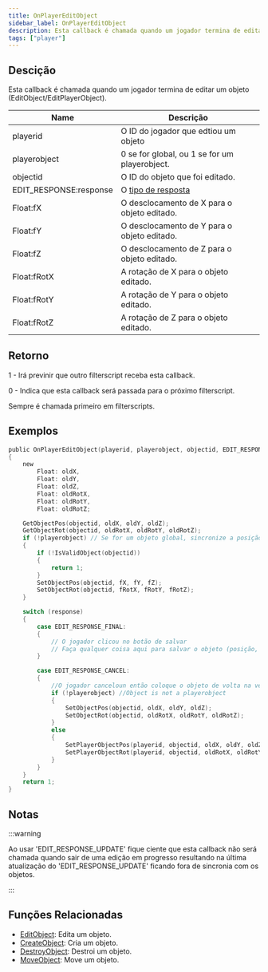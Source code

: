 ```yaml
---
title: OnPlayerEditObject
sidebar_label: OnPlayerEditObject
description: Esta callback é chamada quando um jogador termina de editar um objeto (EditObject/EditPlayerObject).
tags: ["player"]
---
```


## Descição

Esta callback é chamada quando um jogador termina de editar um objeto (EditObject/EditPlayerObject).

| Name                   | Descrição                                                     |
|------------------------|---------------------------------------------------------------|
| playerid               | O ID do jogador que edtiou um objeto                          |
| playerobject           | 0 se for global, ou 1 se for um playerobject.                 |
| objectid               | O ID do objeto que foi editado.                               |
| EDIT_RESPONSE:response | O [tipo de resposta](../resources/objecteditionresponsetypes) |
| Float:fX               | O desclocamento de X para o objeto editado.                   |
| Float:fY               | O desclocamento de Y para o objeto editado.                   |
| Float:fZ               | O desclocamento de Z para o objeto editado.                   |
| Float:fRotX            | A rotação de X para o objeto editado.                         |
| Float:fRotY            | A rotação de Y para o objeto editado.                         |
| Float:fRotZ            | A rotação de Z para o objeto editado.                         |

## Retorno

1 - Irá previnir que outro filterscript receba esta callback.

0 - Indica que esta callback será passada para o próximo filterscript.

Sempre é chamada primeiro em filterscripts.

## Exemplos

```c
public OnPlayerEditObject(playerid, playerobject, objectid, EDIT_RESPONSE:response, Float:fX, Float:fY, Float:fZ, Float:fRotX, Float:fRotY, Float:fRotZ)
{
    new
        Float: oldX,
        Float: oldY,
        Float: oldZ,
        Float: oldRotX,
        Float: oldRotY,
        Float: oldRotZ;

    GetObjectPos(objectid, oldX, oldY, oldZ);
    GetObjectRot(objectid, oldRotX, oldRotY, oldRotZ);
    if (!playerobject) // Se for um objeto global, sincronize a posição para os outros jogadores
    {
        if (!IsValidObject(objectid))
        {
            return 1;
        }
        SetObjectPos(objectid, fX, fY, fZ);
        SetObjectRot(objectid, fRotX, fRotY, fRotZ);
    }

    switch (response)
    {
        case EDIT_RESPONSE_FINAL:
        {
            // O jogador clicou no botão de salvar
            // Faça qualquer coisa aqui para salvar o objeto (posição, rotação etc.)
        }

        case EDIT_RESPONSE_CANCEL:
        {
            //O jogador canceloun então coloque o objeto de volta na velha posição
            if (!playerobject) //Object is not a playerobject
            {
                SetObjectPos(objectid, oldX, oldY, oldZ);
                SetObjectRot(objectid, oldRotX, oldRotY, oldRotZ);
            }
            else
            {
                SetPlayerObjectPos(playerid, objectid, oldX, oldY, oldZ);
                SetPlayerObjectRot(playerid, objectid, oldRotX, oldRotY, oldRotZ);
            }
        }
    }
    return 1;
}
```

## Notas

:::warning

Ao usar 'EDIT_RESPONSE_UPDATE' fique ciente que esta callback não será chamada quando sair de uma edição em progresso resultando na última atualização do 'EDIT_RESPONSE_UPDATE' ficando fora de sincronia com os objetos.

:::

## Funções Relacionadas

- [EditObject](../functions/EditObject.md): Edita um objeto.
- [CreateObject](../functions/CreateObject.md): Cria um objeto.
- [DestroyObject](../functions/DestroyObject.md): Destroi um objeto.
- [MoveObject](../functions/MoveObject.md): Move um objeto.
